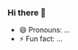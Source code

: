 ### Hi there 👋
- 😄 Pronouns: ...
- ⚡ Fun fact: ...
<!--
**azkall/azkall** is a ✨ _special_ ✨ repository because its `README.md` (this file) appears on your GitHub profile.

Here are some ideas to get you started:

- 🔭 I’m currently working on ...
- 🌱 I’m currently learning ...
- 👯 I’m looking to collaborate on ...
- 🤔 I’m looking for help wisth ...
- 💬 Ask me about ...
- 📫 How to reach me: ...
- 😄 Pronouns: ...
- ⚡ Fun fact: ...
-->
